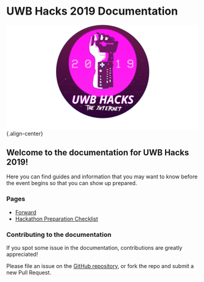 # UWB Hacks 2019 Documentation
![Powerglove Internet Sticker 1 4](/uploads/uploads/powerglove-internet-sticker-1-4.png "Powerglove Internet Sticker 1 4"){.align-center}

## Welcome to the documentation for UWB Hacks 2019!

Here you can find guides and information that you may want to know before the event begins so that you can show up prepared.

### Pages
*  [Forward](getting-started/forward)
*  [Hackathon Preparation Checklist](getting-started/hackathon-preparation-checklist)

### Contributing to the documentation

If you spot some issue in the documentation,
contributions are greatly appreciated!

Please file an issue on the [GitHub repository][github],
or fork the repo and submit a new Pull Request.

[github]: https://github.com/UWB-ACM/Hackathon-Docs